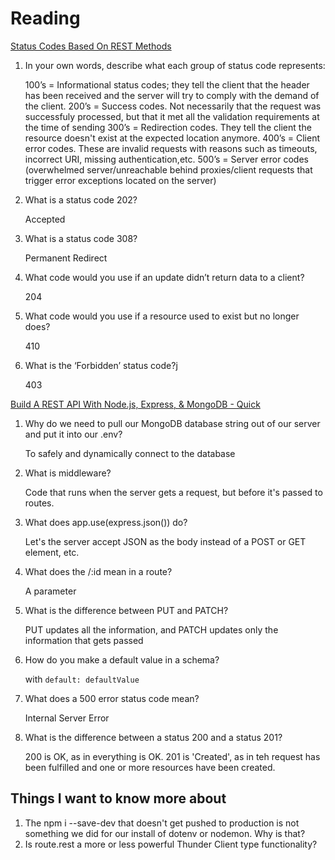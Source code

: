 # Reading

[Status Codes Based On REST Methods](https://www.moesif.com/blog/technical/api-design/Which-HTTP-Status-Code-To-Use-For-Every-CRUD-App/)

1. In your own words, describe what each group of status code represents:

    100’s = Informational status codes; they tell the client that the header has been received and the server will try to comply with the demand of the client.
    200’s = Success codes. Not necessarily that the request was successfuly processed, but that it met all the validation requirements at the time of sending
    300’s = Redirection codes. They tell the client the resource doesn't exist at the expected location anymore.
    400’s = Client error codes. These are invalid requests with reasons such as timeouts, incorrect URI, missing authentication,etc.
    500’s = Server error codes (overwhelmed server/unreachable behind proxies/client requests that trigger error exceptions located on the server)

2. What is a status code 202?

    Accepted

3. What is a status code 308?

    Permanent Redirect

4. What code would you use if an update didn’t return data to a client?

    204

5. What code would you use if a resource used to exist but no longer does?

    410

6. What is the ‘Forbidden’ status code?j

    403

[Build A REST API With Node.js, Express, & MongoDB - Quick](https://www.youtube.com/channel/UCFbNIlppjAuEX4znoulh0Cw)

1. Why do we need to pull our MongoDB database string out of our server and put it into our .env?

    To safely and dynamically connect to the database

2. What is middleware?

    Code that runs when the server gets a request, but before it's passed to routes.

3. What does app.use(express.json()) do?

    Let's the server accept JSON as the body instead of a POST or GET element, etc.

4. What does the /:id mean in a route?

    A parameter

5. What is the difference between PUT and PATCH?

    PUT updates all the information, and PATCH updates only the information that gets passed

6. How do you make a default value in a schema?

    with `default: defaultValue`

7. What does a 500 error status code mean?

    Internal Server Error

8. What is the difference between a status 200 and a status 201?

    200 is OK, as in everything is OK. 201 is 'Created', as in teh request has been fulfilled and one or more resources have been created.

## Things I want to know more about

1. The npm i --save-dev that doesn't get pushed to production is not something we did for our install of dotenv or nodemon. Why is that?
2. Is route.rest a more or less powerful Thunder Client type functionality?
